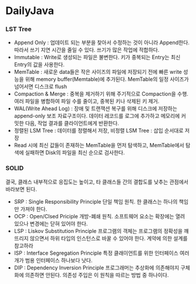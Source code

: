 # DailyJava
### LST Tree
- Append Only : 업데이트 되는 부분을 찾아서 수정하는 것이 아니라 Append한다. 따라서 쓰기 지연 시간을 줄일 수 있다. 쓰기가 많은 작업에 적합하다.
- Immutable : Write로 생성되는 파일은 불변한다. 키가 중복되는 Entry는 최신 Entry의 값을 사용한다.
- MemTable : 새로운 data들은 작은 사이즈의 파일에 저장되기 전에 빠른 write 성능을 위해 memory buffer(Memtable)에 추가된다. MemTable의 일정 사이즈가 넘어서면 디스크로 flush
- Compaction & Merge : 중복을 제거하기 위해 주기적으로 Compaction을 수행. 여러 파일을 병합하여 파일 수를 줄이고, 중복된 키나 삭제된 키 제거.
- WAL(Write Ahead Log) : 장애 및 트랜잭션 복구를 위해 디스크에 저장하는 append-only 보조 자료구조이다. 데이터 레코드를 로그에 추가하고 메모리에 커밋한 다음, 작업 결과를 클라이언트에게 반환한다.
- 정렬된 LSM Tree : 데이터를 정렬해서 저장, 비정렬 LSM Tree : 삽입 순서대로 저장
- Read 시에 최신 값들이 존재하는 MemTable을 먼저 탐색하고, MemTable에서 탐색에 실패하면 Disk의 파일을 최신 순으로 검사한다.

### SOLID
결국, 클래스 내부적으로 응집도는 높이고, 타 클래스들 간의 결합도를 낮추는 관점에서 바라보면 된다.
- SRP : Single Responsibility Principle 단일 책임 원칙. 한 클래스는 하나의 책임만 가져야 한다.
- OCP : Open/Clsed Priciple 개방-폐쇄 원칙. 소프트웨어 요소는 확장에는 열려 있으나 변경에는 닫혀 있어야 한다.
- LSP : Liskov Substitution Principle 프로그램의 객체는 프로그램의 정확성을 꺠뜨리지 않으면서 하위 타입의 인스턴스로 바꿀 수 있어야 한다. 계약에 의한 설계를 참고하라
- ISP : Interface Segregation Principle 특정 클래이언트를 위한 인터페이스 여러 개가 범용 인터페이스 하나보다 낫다.
- DIP : Dependency Inversion Principle 프로그래머는 추상화에 의존해야지 구체화에 의존하면 안된다. 의존성 주입은 이 원칙을 따르는 방법 중 하나이다.
